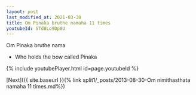 ```yaml
---
layout: post
last_modified_at: 2021-03-30
title: Om Pinaka bruthe namaha 11 times
youtubeId: STd8Lo9Dp8U
---
```

 
 
Om Pinaka bruthe nama 
 
 -  Who holds the bow called Pinaka 
 
  
 
  
 
 
 
 
 
 


{% include youtubePlayer.html id=page.youtubeId %}
 
[Next]({{ site.baseurl }}{% link  split1/_posts/2013-08-30-Om nimithasthata namaha 11 times.md%})
 
